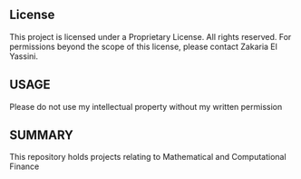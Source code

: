 ## License
This project is licensed under a Proprietary License. All rights reserved. For permissions beyond the scope of this license, please contact Zakaria El Yassini.

## USAGE
Please do not use my intellectual property without my written permission

## SUMMARY
This repository holds projects relating to Mathematical and Computational Finance

